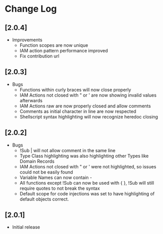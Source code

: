 # Change Log
## [2.0.4]

- Improvements
    - Function scopes are now unique
    - IAM action pattern performance improved
    - Fix contribution url
## [2.0.3]
- Bugs
    - Functions within curly braces will now close properly
    - IAM Actions not closed with " or ' are now showing invalid values afterwards
    - IAM Actions raw are now properly closed and allow comments
    - Comments as initial character in line are now respected
    - Shellscript syntax highlighting will now recognize heredoc closing

## [2.0.2]
- Bugs
    - !Sub | will not allow comment in the same line
    - Type Class highlighting was also highlighting other Types like Domain Records
    - IAM Actions not closed with " or ' were not highlighted, so issues could not be easily found
    - Variable Names can now contain -
    - All functions except !Sub can now be used with { }, !Sub will still require quotes to not break the syntax
    - Default scope for code injections was set to have highlighting of default objects correct. 
## [2.0.1]
- Initial release
